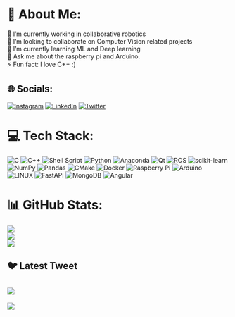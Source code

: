 # 💫 About Me:
🔭 I’m currently working in collaborative robotics<br>
👯 I’m looking to collaborate on Computer Vision related projects<br>
🌱 I’m currently learning ML and Deep learning<br>
💬 Ask me about the raspberry pi and Arduino.<br>
⚡ Fun fact: I love C++ :)


## 🌐 Socials:
[![Instagram](https://img.shields.io/badge/Instagram-%23E4405F.svg?logo=Instagram&logoColor=white)](https://instagram.com/bhatbalachandra_) [![LinkedIn](https://img.shields.io/badge/LinkedIn-%230077B5.svg?logo=linkedin&logoColor=white)](https://linkedin.com/in/balachandrabhat) [![Twitter](https://img.shields.io/badge/Twitter-%231DA1F2.svg?logo=Twitter&logoColor=white)](https://twitter.com/balachandra311) 

# 💻 Tech Stack:
![C](https://img.shields.io/badge/c-%2300599C.svg?style=for-the-badge&logo=c&logoColor=white) ![C++](https://img.shields.io/badge/c++-%2300599C.svg?style=for-the-badge&logo=c%2B%2B&logoColor=white)  ![Shell Script](https://img.shields.io/badge/shell_script-%23121011.svg?style=for-the-badge&logo=gnu-bash&logoColor=white) ![Python](https://img.shields.io/badge/python-3670A0?style=for-the-badge&logo=python&logoColor=ffdd54) ![Anaconda](https://img.shields.io/badge/Anaconda-%2344A833.svg?style=for-the-badge&logo=anaconda&logoColor=white) ![Qt](https://img.shields.io/badge/Qt-%23217346.svg?style=for-the-badge&logo=Qt&logoColor=white) ![ROS](https://img.shields.io/badge/ros-%230A0FF9.svg?style=for-the-badge&logo=ros&logoColor=white)  ![scikit-learn](https://img.shields.io/badge/scikit--learn-%23F7931E.svg?style=for-the-badge&logo=scikit-learn&logoColor=white)  ![NumPy](https://img.shields.io/badge/numpy-%23013243.svg?style=for-the-badge&logo=numpy&logoColor=white) ![Pandas](https://img.shields.io/badge/pandas-%23150458.svg?style=for-the-badge&logo=pandas&logoColor=white) ![CMake](https://img.shields.io/badge/CMake-%23008FBA.svg?style=for-the-badge&logo=cmake&logoColor=white) ![Docker](https://img.shields.io/badge/docker-%230db7ed.svg?style=for-the-badge&logo=docker&logoColor=white) ![Raspberry Pi](https://img.shields.io/badge/-RaspberryPi-C51A4A?style=for-the-badge&logo=Raspberry-Pi) ![Arduino](https://img.shields.io/badge/-Arduino-00979D?style=for-the-badge&logo=Arduino&logoColor=white) ![LINUX](https://img.shields.io/badge/Linux-FCC624?style=for-the-badge&logo=linux&logoColor=black) ![FastAPI](https://img.shields.io/badge/FastAPI-005571?style=for-the-badge&logo=fastapi)  ![MongoDB](https://img.shields.io/badge/MongoDB-%234ea94b.svg?style=for-the-badge&logo=mongodb&logoColor=white) ![Angular](https://img.shields.io/badge/angular-%23DD0031.svg?style=for-the-badge&logo=angular&logoColor=white)
# 📊 GitHub Stats:
![](https://github-readme-stats-bnbhat.vercel.app/api?username=bnbhat&theme=dark&hide_border=false&include_all_commits=true&count_private=true)<br/>
![](https://github-readme-streak-stats.herokuapp.com/?user=bnbhat&theme=dark&hide_border=false)<br/>
![](https://github-readme-stats-bnbhat.vercel.app/api/top-langs/?username=bnbhat&theme=dark&hide_border=false&include_all_commits=true&count_private=true&layout=compact)

## 🐦 Latest Tweet
[![](https://gtce.itsvg.in/api?username=balachandra311)](https://github.com/VishwaGauravIn/github-twitter-card-embed)
---
[![](https://visitcount.itsvg.in/api?id=bnbhat&icon=0&color=0)](https://visitcount.itsvg.in)

<!-- Proudly created with GPRM ( https://gprm.itsvg.in ) -->
